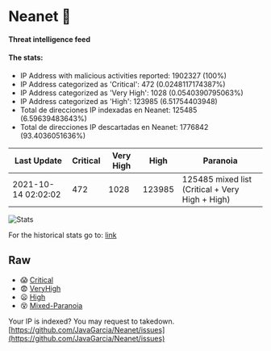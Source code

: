 # Neanet :hocho:
#### Threat intelligence feed
#### The stats:

- IP Address with malicious activities reported: 1902327 (100%)
- IP Address categorized as 'Critical':  472 (0.0248117174387%)
- IP Address categorized as 'Very High':  1028 (0.0540390795063%)
- IP Address categorized as 'High':  123985 (6.51754403948)
- Total de direcciones IP indexadas en Neanet:  125485 (6.59639483643%)
- Total de direcciones IP descartadas en Neanet:  1776842 (93.4036051636%)

| Last Update | Critical | Very High | High | Paranoia |
| --- | --- | --- | --- | --- |
| 2021-10-14 02:02:02 | 472 | 1028 | 123985 | 125485 mixed list (Critical + Very High + High)|

![Stats](https://docs.google.com/spreadsheets/d/e/2PACX-1vSnaNMIXVabIpDJjufMlzH7poXnshF3mgd8Is1g9ytUEzVsP5my4Trn8f-xkoLLQ38xpL3HtmUexLo6/pubchart?oid=501124687&format=image)

For the historical stats go to: [link](/stats.csv)
## Raw
- :scream: [Critical](https://raw.githubusercontent.com/JavaGarcia/Neanet/master/blacklists/neanet_critical.txt)
- :fearful: [VeryHigh](https://raw.githubusercontent.com/JavaGarcia/Neanet/master/blacklists/neanet_veryHigh.txtt)
- :frowning: [High](https://raw.githubusercontent.com/JavaGarcia/Neanet/master/blacklists/neanet_high.txt)
- :dizzy_face: [Mixed-Paranoia](https://raw.githubusercontent.com/JavaGarcia/Neanet/master/blacklists/neanet_all.txt)


Your IP is indexed? You may request to takedown. [https://github.com/JavaGarcia/Neanet/issues](https://github.com/JavaGarcia/Neanet/issues)




































































































































































































































































































































































































































































































































































































































































































































































































































































































































































































































































































































































































































































































































































































































































































































































































































































































































































































































































































































































































































































































































































































































































































































































































































































































































































































































































































































































































































































































































































































































































































































































































































































































































































































































































































































































































































































































































































































































































































































































































































































































































































































































































































































































































































































































































































































































































































































































































































































































































































































































































































































































































































































































































































































































































































































































































































































































































































































































































































































































































































































































































































































































































































































































































































































































































































































































































































































































































































































































































































































































































































































































































































































































































































































































































































































































































































































































































































































































































































































































































































































































































































































































































































































































































































































































































































































































































































































































































































































































































































































































































































































































































































































































































































































































































































































































































































































